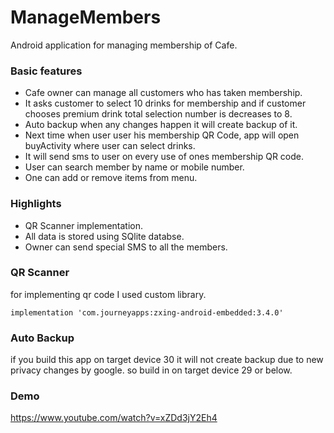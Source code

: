 # ManageMembers
Android application for managing membership of Cafe.

### Basic features
* Cafe owner can manage all customers who has taken membership.
* It asks customer to select 10 drinks for membership and if customer chooses premium drink total selection number is decreases to 8.
* Auto backup when any changes happen it will create backup of it.
* Next time when user user his membership QR Code, app will open buyActivity where user can select drinks.
* It will send sms to user on every use of ones membership QR code.
* User can search member by name or mobile number.
* One can add or remove items from menu.

### Highlights
* QR Scanner implementation.
* All data is stored using SQlite databse.
* Owner can send special SMS to all the members.

### QR Scanner
for implementing qr code I used custom library.

```
implementation 'com.journeyapps:zxing-android-embedded:3.4.0'
```

### Auto Backup
if you build this app on target device 30 it will not create backup due to new privacy changes by google.
so build in on target device 29 or below.

### Demo 
https://www.youtube.com/watch?v=xZDd3jY2Eh4

